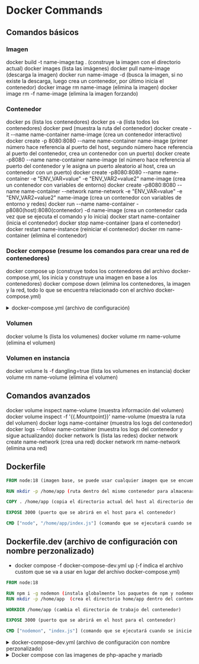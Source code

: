 # Docker Commands

## Comandos básicos
### Imagen
docker build -t name-image:tag . (construye la imagen con el directorio actual)
docker images (lista las imágenes)
docker pull name-image (descarga la imagen)
docker run name-image -d (busca la imagen, si no existe la descarga, luego crea un contenedor, por último inicia el contenedor)
docker image rm name-image (elimina la imagen)
docker image rm -f name-image (elimina la imagen forzando)

### Contenedor
docker ps (lista los contenedores)
docker ps -a (lista todos los contenedores)
docker pwd (muestra la ruta del contenedor)
docker create -it --name name-container name-image (crea un contenedor interactivo)
docker create -p 8080:8080 --name name-container name-image (primer número hace referencia al puerto del host, segundo número hace referencia al puerto del contenedor, crea un contenedor con un puerto)
docker create -p8080 --name name-container name-image (el número hace referencia al puerto del contenedor y le asigna un puerto aleatorio al host, crea un contenedor con un puerto)
docker create -p8080:8080 --name name-container -e "ENV_VAR=value" -e "ENV_VAR2=value2" name-image (crea un contenedor con variables de entorno)
docker create -p8080:8080 --name name-container --network name-network -e "ENV_VAR=value" -e "ENV_VAR2=value2" name-image (crea un contenedor con variables de entorno y redes)
docker run --name name-container -p8080(host):8080(contenedor) -d name-image (crea un contenedor cada vez que se ejecuta el comando y lo inicia)
docker start name-container (inicia el contenedor)
docker stop name-container (para el contenedor)
docker restart name-instance (reiniciar el contenedor)
docker rm name-container (elimina el contenedor)

### Docker compose (resume los comandos para crear una red de contenedores)
docker compose up (construye todos los contenedores del archivo docker-compose.yml, los inicia y construye una imagen en base a los contenedores)
docker compose down (elimina los contenedores, la imagen y la red, todo lo que se encuentra relacionado con el archivo docker-compose.yml)

<details>
  <summary>docker-compose.yml (archivo de configuración)</summary>

```yml
version: "3.9" # actualmente se usa la versión **3** por defecto
services:
  name-contenedor: #nombre del contenedor
    build: . #construye la imagen con el directorio actual
    ports: #puerto host:puerto contenedor
      - "3000:3000"
    links: # **Esto ya no es necesario en la versión 3** Es un enlace, relaciona el contenedor con otro contenedor, crea una red de contenedores
      - name-contenedor2
  name-contenedor2: #nombre del contenedor
    image: name-image #imagen a usar
    ports: #puerto host:puerto contenedor
      - "3001:3001"
    environment: #variables de entorno
      - ENV_VAR=value
      - ENV_VAR2=value2
    volumes: #volumenes para el almacenamiento de datos en el host y en el contenedor
      - name-volume:/home/app/volume  #nombre del volumen en el host y en el contenedor
      # mongodb -> /data/db #mapeo de directorio en el contenedor
      # mysql -> /var/lib/mysql #bis 
      # postgres /var/lib/postgresql/data #bis  
      # mariadb -> /var/lib/mysql #bis
volumes: # **Esto ya no es necesario en la versión 3** volumenes para el almacenamiento de datos en el host y en el contenedor
  name-volume: #nombre del volumen en el host y en el contenedor
```
</details>
 
### Volumen
docker volume ls (lista los volumenes)
docker volume rm name-volume (elimina el volumen)

### Volumen en instancia
docker volume ls -f dangling=true (lista los volumenes en instancia)
docker volume rm name-volume (elimina el volumen)

## Comandos avanzados
docker volume inspect name-volume (muestra información del volumen)
docker volume inspect -f '{{.Mountpoint}}' name-volume (muestra la ruta del volumen)
docker logs name-container (muestra los logs del contenedor)
docker logs --follow name-container (muestra los logs del contenedor y sigue actualizando)
docker network ls (lista las redes)
docker network create name-network (crea una red)
docker network rm name-network (elimina una red)

## Dockerfile
```dockerfile
FROM node:18 (imagen base, se puede usar cualquier imagen que se encuentre en docker hub)

RUN mkdir -p /home/app (ruta dentro del mismo contenedor para almacenar nuestro código fuente)

COPY . /home/app (copia el directorio actual del host al directorio dentro del contenedor)

EXPOSE 3000 (puerto que se abrirá en el host para el contenedor)

CMD ["node", "/home/app/index.js"] (comando que se ejecutará cuando se inicie el contenedor, la ruta es relativa al directorio dentro del contenedor)
```

## Dockerfile.dev (archivo de configuración con nombre perzonalizado)
- docker compose -f docker-compose-dev.yml up (-f indica el archivo custom que se va a usar en lugar del archivo docker-compose.yml)

```dockerfile
FROM node:18

RUN npm i -g nodemon (instala globalmente los paquetes de npm y nodemon para reiniciar el contenedor en caso de que se produzca un cambio en el código fuente)
RUN mkdir -p /home/app  (crea el directorio home/app dentro del contenedor)

WORKDIR /home/app (cambia el directorio de trabajo del contenedor)

EXPOSE 3000 (puerto que se abrirá en el host para el contenedor)

CMD ["nodemon", "index.js"] (comando que se ejecutará cuando se inicie el contenedor, la ruta es relativa al directorio dentro del contenedor)
```

<details>
  <summary>docker-compose-dev.yml (archivo de configuración con nombre perzonalizado)</summary>

```yml
version: "3.9"
services:
  name-contenedor:
    build:
      context: . #ruta actual
      dockerfile: dockerfile.dev #ruta al Dockerfile
    ports:
      - "3000:3000"
    links:
      - name-contenedor2
    volumes:
      - .:/home/app #"." volumen anonimo para el directorio actual, ":" indica la ruta de destino dentro del contenedor) 

  name-contenedor2:
    image: name-image
    ports:
      - "3001:3001"
    environment:
      - ENV_VAR=value
      - ENV_VAR2=value2
    volumes: 
      - name-volume:/home/app/volume
      <!-- mongodb -> /data/db -->
      <!-- mysql -> /var/lib/mysql -->
      <!-- postgres -> /var/lib/postgresql/data -->
volumes:
  name-volume:
```
</details>

<details>
  <summary>Docker compose con las imagenes de php-apache y mariadb</summary>

## compose.yml
```yml
version: '3'
services:
  phpapp:
    build:
      context: .
      dockerfile: dockerfile
    ports:
      - "80:80"
    volumes:
      - ./htdocs:/var/www/html
  mariadb: 
    build:
      context: .
      dockerfile: dockerfile2
    ports:
      - "3306:3306"
    volumes:
      - ./db_mariadb_container:/var/lib/mysql
    environment:
      - MARIADB_ALLOW_EMPTY_ROOT_PASSWORD=1
    command: ['mariadbd', '--sql_mode=NO_ENGINE_SUBSTITUTION', '--innodb-strict-mode=0']
```

## dockerfile
```dockerfile
FROM php:8.2.4-apache

RUN docker-php-ext-install pdo pdo_mysql
RUN docker-php-ext-install mysqli
RUN docker-php-ext-enable mysqli
RUN a2enmod rewrite
RUN a2enmod headers
```	

## dockerfile2
```dockerfile
FROM mariadb:11.2.4-jammy

COPY ./migrations /docker-entrypoint-initdb.d (migración de datos desde una carpeta con los archivos sql a el directorio en el contenedor de mariadb una vez que se inicie el contenedor)
```
</details>